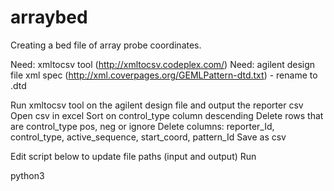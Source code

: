 arraybed
========
Creating a bed file of array probe coordinates.

Need: xmltocsv tool (http://xmltocsv.codeplex.com/)
Need: agilent design file xml spec (http://xml.coverpages.org/GEMLPattern-dtd.txt) - rename to .dtd

Run xmltocsv tool on the agilent design file and output the reporter csv
Open csv in excel 
Sort on control_type column descending
Delete rows that are control_type pos, neg or ignore
Delete columns: reporter_Id, control_type, active_sequence, start_coord, pattern_Id
Save as csv

Edit script below to update file paths (input and output)
Run

python3
